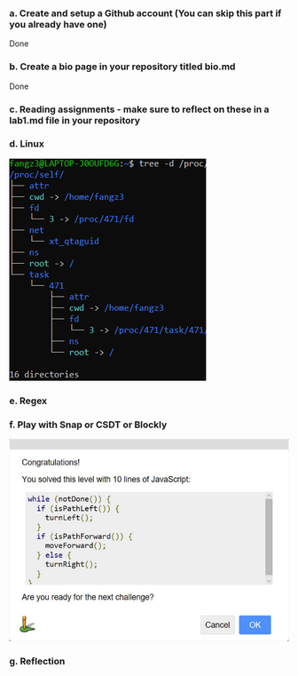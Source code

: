 ### a. Create and setup a Github account (You can skip this part if you already have one)
Done

### b. Create a bio page in your repository titled bio.md
Done

### c. Reading assignments - make sure to reflect on these in a lab1.md file in your repository

### d. Linux
![directory](lab1images/directory.jpg)

### e. Regex

### f. Play with Snap or CSDT or Blockly
![blockygames](lab1images/blockygames.jpg)

### g. Reflection
